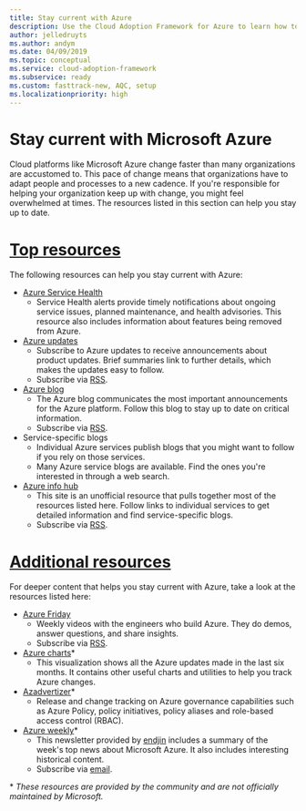 ```yaml
---
title: Stay current with Azure
description: Use the Cloud Adoption Framework for Azure to learn how to stay current and manage change in today's cloud cadence.
author: jelledruyts
ms.author: andym
ms.date: 04/09/2019
ms.topic: conceptual
ms.service: cloud-adoption-framework
ms.subservice: ready
ms.custom: fasttrack-new, AQC, setup
ms.localizationpriority: high
---
```


<!-- cSpell:ignore jelledruyts andym endjin -->

# Stay current with Microsoft Azure

Cloud platforms like Microsoft Azure change faster than many organizations are accustomed to. This pace of change means that organizations have to adapt people and processes to a new cadence. If you're responsible for helping your organization keep up with change, you might feel overwhelmed at times. The resources listed in this section can help you stay up to date.

<!-- markdownlint-disable MD025 -->

# [Top resources](#tab/TopResources)

<!-- markdownlint-enable MD025 -->

The following resources can help you stay current with Azure:

- [Azure Service Health](https://docs.microsoft.com/azure/service-health/service-health-overview)
  - Service Health alerts provide timely notifications about ongoing service issues, planned maintenance, and health advisories. This resource also includes information about features being removed from Azure.
- [Azure updates](https://azure.microsoft.com/updates)
  - Subscribe to Azure updates to receive announcements about product updates. Brief summaries link to further details, which makes the updates easy to follow.
  - Subscribe via [RSS](https://azurecomcdn.azureedge.net/updates/feed).
- [Azure blog](https://azure.microsoft.com/blog)
  - The Azure blog communicates the most important announcements for the Azure platform. Follow this blog to stay up to date on critical information.
  - Subscribe via [RSS](https://azurecomcdn.azureedge.net/blog/feed).
- Service-specific blogs
  - Individual Azure services publish blogs that you might want to follow if you rely on those services.
  - Many Azure service blogs are available. Find the ones you're interested in through a web search.
- [Azure info hub](https://azureinfohub.azurewebsites.net)
  - This site is an unofficial resource that pulls together most of the resources listed here. Follow links to individual services to get detailed information and find service-specific blogs.
  - Subscribe via [RSS](https://azureinfohub.azurewebsites.net/Feed?serviceTitle=Azure).

<!-- markdownlint-disable MD025 -->

# [Additional resources](#tab/AdditionalResources)

<!-- markdownlint-enable MD025 -->

For deeper content that helps you stay current with Azure, take a look at the resources listed here:

- [Azure Friday](https://channel9.msdn.com/Shows/Azure-Friday)
  - Weekly videos with the engineers who build Azure. They do demos, answer questions, and share insights.
  - Subscribe via [RSS](https://channel9.msdn.com/Shows/Azure-Friday/feed).
- [Azure charts](https://azurecharts.com)*
  - This visualization shows all the Azure updates made in the last six months. It contains other useful charts and utilities to help you track Azure changes.
- [Azadvertizer](https://www.azadvertizer.net)*
  - Release and change tracking on Azure governance capabilities such as Azure Policy, policy initiatives, policy aliases and role-based access control (RBAC).
- [Azure weekly](https://azureweekly.info)*
  - This newsletter provided by [endjin](https://endjin.com) includes a summary of the week's top news about Microsoft Azure. It also includes interesting historical content.
  - Subscribe via [email](https://azureweekly.info).

\* _These resources are provided by the community and are not officially maintained by Microsoft._
